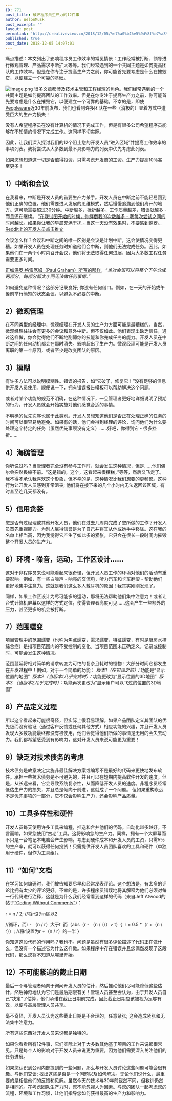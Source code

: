 ```yaml
---
ID: 771
post_title: 破坏程序员生产力的12件事
author: WelonMusk
post_excerpt: ""
layout: post
permalink: 'http://creativeview.cn/2018/12/05/%e7%a0%b4%e5%9d%8f%e7%a8%8b%e5%ba%8f%e5%91%98%e7%94%9f%e4%ba%a7%e5%8a%9b%e7%9a%8412%e4%bb%b6%e4%ba%8b/'
published: true
post_date: 2018-12-05 14:07:01
---
```

痛点描述：本文列出了影响程序员工作效率的常见情景：工作经常被打断、领导进行微观管理、产品需求不断扩大等等。我们经常遇到的一个共同主题是如何提高团队的工作效率。但是在你专注于提高生产力之前，你可能首先要考虑是什么在摧毁它，以便建立一个可靠的基础。
<!--more-->
<img src="https://www.wailian.work/images/2018/12/05/image.png" alt="image.png" border="0" />
很多文章都涉及技术主管和工程经理的角色。我们经常遇到的一个共同主题是如何提高团队的工作效率。但是在你专注于提高生产力之前，你可能首先要考虑是什么在摧毁它，以便建立一个可靠的基础。不幸的是，即使<a href="https://www.amazon.com/Peopleware-Productive-Projects-Teams-3rd/dp/0321934113/ref=sr_1_1?ie=UTF8&amp;qid=1539196884&amp;sr=8-1&amp;keywords=peopleware">Peopleware</a>近30年前发布，我们也看到许多团队在一些（消极的）显着方式中遭受巨大的生产力损失！

没有人希望程序员在没有计算机的情况下完成工作，但是有很多公司希望程序员能够在不知情的情况下完成工作。这同样不切实际。

因此，让我们深入探讨我们的12个阻止您的开发人员“进入区域”并提高工作效率的事项列表。我将尝试从大多数到最不具影响力的列表中优先考虑此列表。

如果您想知道这一切是否值得投资，只需考虑开发商的工资。生产力提高10％甚至更多！

<h2><strong>1）中断和会议</strong></h2>

在我看来，中断是开发人员的首要生产力杀手。开发人员在中断之前不能轻易回到他们正确的位置。他们需要进入发展的思维模式，然后慢慢追溯到他们离开的地方。这可能需要超过30分钟。中断越多，挫折越多，工作质量越差，错误就越多 - 而且还在继续。
<a href="https://twitter.com/intent/tweet?url=https://wp.me/p9P37B-mK&amp;text=%27The%20more%20times%20you%20trip%20me%20up%20while%20I%27m%20trying%20to%20get%20started%20-%20the%20longer%20between%20each%20time%20I%27m%20going%20to%20try.%20If%20you%20fill%20my%20morning%20with%20interruptions%20-%20don%27t%20be%20surprised%20when%20the%20day%20is%20unproductive.%27%20A%20developer%20on%20Reddit&amp;via=AnaxiHQ&amp;related=AnaxiHQ">“在我试图开始的时候，你绊倒我的次数越多 - 我每次尝试之间的时间越长。如果你让我的早晨充满干扰 - 当这一天没有效果时，不要感到惊讶。Reddit上的开发人员</a><a href="https://twitter.com/intent/tweet?url=https://wp.me/p9P37B-mK&amp;text=%27The%20more%20times%20you%20trip%20me%20up%20while%20I%27m%20trying%20to%20get%20started%20-%20the%20longer%20between%20each%20time%20I%27m%20going%20to%20try.%20If%20you%20fill%20my%20morning%20with%20interruptions%20-%20don%27t%20be%20surprised%20when%20the%20day%20is%20unproductive.%27%20A%20developer%20on%20Reddit&amp;via=AnaxiHQ&amp;related=AnaxiHQ">点击推文</a>

会议怎么样？会议和中断之间的唯一区别是会议是计划中断，这会使情况变得更糟。如果开发人员在处理任务时知道他们会中断，则他们无法完成任务。因此，如果他们在一两个小时内召开会议，他们将无法取得任何进展，因为大多数工程任务需要更多时间。

<a href="http://www.paulgraham.com/makersschedule.html">正如保罗·格雷厄姆（Paul Graham）所写的那样</a>，<em>“单次会议可以将整个下午分成两部分，每部分都太小而无法做任何事情。”</em>

如何避免这种情况？这部分记录良好; 你没有任何借口。例如，在一天的开始或午餐前举行简短的状态会议，以避免不必要的中断。

<h2><strong>2）微观管理</strong></h2>

在不同类型的经理中，微观经理在开发人员的生产力方面可能是最糟糕的。当然，微观经理往往会有更多的会议和意外中断。但不仅如此。他们表现出缺乏信任，通过这样做，你会觉得他们不断地削弱你的技能和你完成任务的能力。开发人员在中断之间的任何动机都会在那时消失。影响超出了生产力。微观经理可能是开发人员离职的第一个原因，或者至少是改变团队的原因。

<h2><strong>3）模糊</strong></h2>

有许多方法可以说明模糊性。错误的报告，如“它破了，修复它！”没有足够的信息供开发人员使用。顺便说一下，拥有错误报告模板可以帮助解决这个问题。

或者对某个功能的规范不明确，在这种情况下，一旦管理者更好地详细说明了预期的行为，开发人员就会开始实施对他们感觉合适的事情。

不明确的优先次序也属于此类别。开发人员想知道他们是否正在处理正确的任务的时间可以很容易地避免。如果有的话，他们会得到经理的评论，询问他们为什么要处理这个特定的任务（虽然优先事项没有定义）......好吧，你得到它 - 很多挫折......

<h2><strong>4）海鸥管理</strong></h2>

你听说过吗？当管理者完全没有参与工作时，就会发生这种情况，但是......他们偶尔会突然畏缩不前。“这是错的，这个，这看起来很糟糕，”等等，然后又飞走了。我不得不承认我喜欢这个形象，但不幸的是，这种情况比我们想要的更频繁。这种行为让开发人员感到非常沮丧; 他们将在接下来的几个小时内无法返回该区域，有时甚至连几天都没有。

<h2><strong>5）信用贪婪</strong></h2>

您是否有过经理或其他开发人员，他们在过去几周内完成了您所做的工作？开发人员首先重视能力。为别人赢得信誉是为了自己并将其从他或她手中移除。这在我的名单上相当高，因为我觉得它产生了如此多的紧张，它只会在很长一段时间内摧毁整个开发人员的生产力。

<h2><strong>6）环境 - 噪音，运动，工作区设计......</strong></h2>

这对于非程序员来说可能看起来很奇怪，但开发人员工作的环境对他们的活动有重要影响。例如，有一些白噪声 - 响亮的交流电，听力汽车和卡车翻滚 - 帮助他们更好地集中注意力。这就是我们这么多人戴耳机的原因！我其实刚刚发现了。

同样，如果工作区设计为尽可能多的运动，那将无法帮助他们集中注意力！或者让台式计算机屏幕以这样的方式定位，使得管理者高度可见......这会产生一些额外的压力，甚至更多的机会被打断。

<h2><strong>7）范围蠕变</strong></h2>

项目管理中的范围蠕变（也称为焦点蠕变，需求蠕变，特征蠕变，有时是厨房水槽综合症）是指项目范围内的不受控制的变化。当项目范围未正确定义，记录或控制时，可能会发生这种情况。

范围蔓延将相对简单的请求转变为可怕的复杂且耗时的怪物！大部分时间它都发生在开发过程中！例如，对于一个简单的功能：
<em>版本1（在实现之前）：</em>功能是“显示位置的地图” 
<em>版本2（当版本1几乎完成时）：</em>功能更改为“显示位置的3D地图” 
<em>版本3 （当版本2几乎完成时）：</em>功能再次更改为“显示用户可以飞过的位置的3D地图”

<h2><strong>8）产品定义过程</strong></h2>

所以这个看起来可能很奇怪，但实际上很容易理解。如果产品团队定义其团队的优先级而没有验证（通过客户反馈或任何其他方式）相应功能的兴趣，并且开发人员发现大多数功能最终都没有被使用，他们会觉得他们所做的事情是无用的会失去动力。我们都希望感受到有影响力，这对开发人员来说可能更为重要！

<h2><strong>9）缺乏对技术债务的考虑</strong></h2>

技术债务是故意决定实施非最佳解决方案或编写不是最好的代码来更快地发布软件。承担一些技术债务是不可避免的，并且可以在短期内提高软件开发的速度。但是，从长远来看，它会导致系统复杂性，从而降低开发人员的速度。非程序员经常低估生产力的损失，并且总是倾向于前进，这就成了一个问题。
但如果重构永远不是优先事项的一部分，它不仅会影响生产力，还会影响产品质量。

<h2><strong>10）工具多样性和硬件</strong></h2>

开发人员每天使用许多工具来编程，推送和合并他们的代码。自动化越多越好。不言而喻，如果您使用“古老”工具，这将影响您的生产力。同样，拥有一个大屏幕而不只是一台笔记本电脑会产生影响。考虑到硬件成本和开发人员的工资，只需5％的生产率，就可以获得任何投资！只需提供开发人员团队喜欢的工具和硬件（单独用于硬件，但作为工具组）。

<h2><strong>11）“如何”文档</strong></h2>

在学习如何编码时，我们被告知要尽早和经常发表评论。这个想法是，有太多的评论比拥有太少的评论更好。不幸的是，许多程序员错误地将其解释为他们必须对每一行代码进行注释，这就是为什么我们经常看到这样的代码（来自Jeff Atwood的帖子<a href="https://blog.codinghorror.com/coding-without-comments/">“Coding Without Comments”</a>）：

r = n / 2; //将r设为n除以2

//循环，而r - （n / r）大于t 
而（abs（r - （n / r））> t）{ 
r = 0.5 &#42;（r +（n / r））; //将r设置为r +（n / r）的一半
}

你知道这段代码的作用吗？我也不。问题是虽然有很多评论描述了代码正在做什么，但没有一个描述它为什么这样做。如果程序中存在错误并且您偶然发现了这段代码，那么您将不知道从哪里开始。

<h2><strong>12）不可能紧迫的截止日期</strong></h2>

最后一个与管理者倾向于询问开发人员的估计，然后推动他们尽可能降低这些估计，然后神奇地认为它们是最后期限有关！管理人员甚至会认为，由于开发人员自己“决定”了估算，他们承诺在截止日期前完成，因此截止日期应该被视为足够有效，以便与高层管理人员共享。

毫不奇怪，开发人员认为这些截止日期是不合理的，任意紧张; 这会造成紧张和无法集中注意力。

所有这些东西对开发人员来说都是独特的。

如果你看看所有12件事，它们实际上对于大多数其他基于项目的工作来说都很常见。只是每个人的影响对于开发人员来说更为重要，因为他们需要深入关注他们的任务进展。

如果您认识到公司内部提到的一些问题，那么与开发人员讨论这些问题可能会很有趣。与他们交谈; 找出这些是否是一个问题以及如何解决。无论他们说什么，最重要的是相信他们的反馈和见解。虽然今天的技术与30年前截然不同，但教训仍然是相同的。在考虑团队生产力时，您不能忽视人为因素。与您的团队一起考虑您的流程，环境和工作习惯，让他们指导您如何获得最高的生产力和影响力。